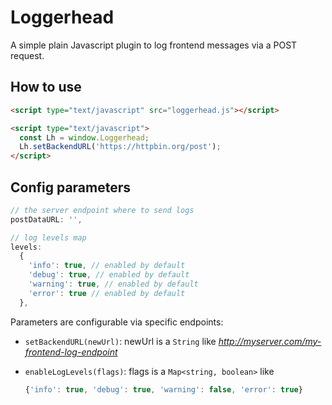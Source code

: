 # Loggerhead
A simple plain Javascript plugin to log frontend messages via a POST request.

## How to use
```html
<script type="text/javascript" src="loggerhead.js"></script>

<script type="text/javascript">
  const Lh = window.Loggerhead;
  Lh.setBackendURL('https://httpbin.org/post');
</script>
```

## Config parameters
```javascript
// the server endpoint where to send logs
postDataURL: '',

// log levels map
levels:
  {
    'info': true, // enabled by default
    'debug': true, // enabled by default
    'warning': true, // enabled by default
    'error': true // enabled by default
  },
```

Parameters are configurable via specific endpoints:

- `setBackendURL(newUrl)`: newUrl is a `String` like *http://myserver.com/my-frontend-log-endpoint*

- `enableLogLevels(flags)`: flags is a `Map<string, boolean>` like
  ```javascript
  {'info': true, 'debug': true, 'warning': false, 'error': true}
  ```
